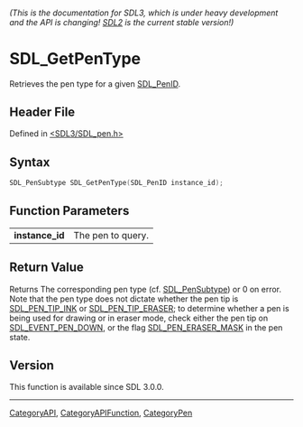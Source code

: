 ###### (This is the documentation for SDL3, which is under heavy development and the API is changing! [SDL2](https://wiki.libsdl.org/SDL2/) is the current stable version!)
# SDL_GetPenType

Retrieves the pen type for a given [SDL_PenID](SDL_PenID).

## Header File

Defined in [<SDL3/SDL_pen.h>](https://github.com/libsdl-org/SDL/blob/main/include/SDL3/SDL_pen.h)

## Syntax

```c
SDL_PenSubtype SDL_GetPenType(SDL_PenID instance_id);
```

## Function Parameters

|                     |                   |
| ------------------- | ----------------- |
| **instance_id**     | The pen to query. |

## Return Value

Returns The corresponding pen type (cf. [SDL_PenSubtype](SDL_PenSubtype))
or 0 on error. Note that the pen type does not dictate whether the pen tip
is [SDL_PEN_TIP_INK](SDL_PEN_TIP_INK) or
[SDL_PEN_TIP_ERASER](SDL_PEN_TIP_ERASER); to determine whether a pen is
being used for drawing or in eraser mode, check either the pen tip on
[SDL_EVENT_PEN_DOWN](SDL_EVENT_PEN_DOWN), or the flag
[SDL_PEN_ERASER_MASK](SDL_PEN_ERASER_MASK) in the pen state.

## Version

This function is available since SDL 3.0.0.

----
[CategoryAPI](CategoryAPI), [CategoryAPIFunction](CategoryAPIFunction), [CategoryPen](CategoryPen)

